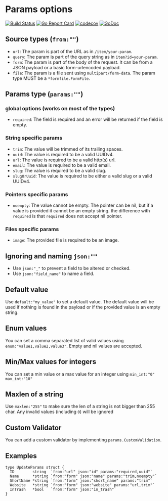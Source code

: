 # Params options

[![Build Status](https://travis-ci.org/Nivl/go-params.svg)](https://travis-ci.org/Nivl/go-params)
[![Go Report Card](https://goreportcard.com/badge/github.com/nivl/go-params)](https://goreportcard.com/report/github.com/nivl/go-params)
[![codecov](https://codecov.io/gh/Nivl/go-params/branch/master/graph/badge.svg)](https://codecov.io/gh/Nivl/go-params)
[![GoDoc](https://godoc.org/github.com/Nivl/go-params?status.svg)](https://godoc.org/github.com/Nivl/go-params)

## Source types (`from:""`)

* `url`: The param is part of the URL as in `/item/your-param`.
* `query`: The param is part of the query string as in `item?id=your-param`.
* `form`: The param is part of the body of the request. It can be from a JSON payload or a basic form-urlencoded payload.
* `file`: The param is a file sent using `multipart/form-data`. The param type MUST be a `*formfile.FormFile`.

## Params type (`params:""`)

### global options (works on most of the types)

* `required`: The field is required and an error will be returned if the field is empty.

### String specific params

* `trim`: The value will be trimmed of its trailing spaces.
* `uuid`: The value is required to be a valid UUIDv4.
* `url`: The value is required to be a valid http(s) url.
* `email`: The value is required to be a valid email.
* `slug`: The value is required to be a valid slug.
* `slugOrUuid`: The value is required to be either a valid slug or a valid UUIDv4.

### Pointers specific params

* `noempty`: The value cannot be empty. The pointer can be nil, but if a value is provided it cannot be an empty string. the difference with `required` is that `required` does not accept nil pointer.

### Files specific params

* `image`: The provided file is required to be an image.

## Ignoring and naming `json:""`

* Use `json:"_"` to prevent a field to be altered or checked.
* Use `json:"field_name"` to name a field.

## Default value

Use `default:"my_value"` to set a default value. The default value will be used
if nothing is found in the payload or if the provided value is an empty string.

## Enum values

You can set a comma separated list of valid values using
`enum:"value1,value2,value3"`. Empty and nil values are accepted.

## Min/Max values for integers

You can set a min value or a max value for an integer using
`min_int:"0" max_int:"10"`

## Maxlen of a string

Use `maxlen:"255"` to make sure the len of a string is not bigger than 255 char. Any invalid values (including `0`) will be ignored

## Custom Validator

You can add a custom validator by implementing `params.CustomValidation`.

## Examples

```golang
type UpdateParams struct {
  ID        string  `from:"url" json:"id" params:"required,uuid"`
  Name      *string `from:"form" json:"name" params:"trim,noempty"`
  ShortName *string `from:"form" json:"short_name" params:"trim"`
  Website   *string `from:"form" json:"website" params:"url,trim"`
  InTrash   *bool   `from:"form" json:"in_trash"`
}
```
